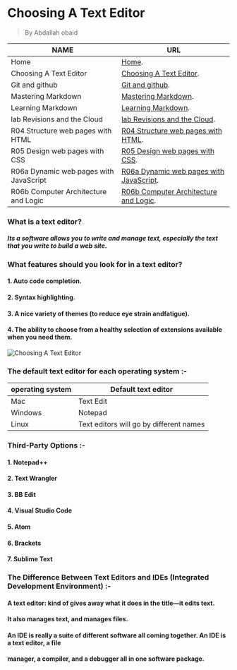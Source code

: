 # Choosing A Text Editor 
> By Abdallah obaid

**NAME** | **URL**
------------ | -------------
Home | [Home](https://abdallah-obaid.github.io/learning-journal/).
Choosing A Text Editor | [Choosing A Text Editor](https://abdallah-obaid.github.io/learning-journal/choosing-A-Text-Editor).
Git and github | [Git and github](https://abdallah-obaid.github.io/learning-journal/git-and-github).
Mastering Markdown | [Mastering Markdown](https://abdallah-obaid.github.io/learning-journal/mastering-Markdown).
Learning Markdown | [Learning Markdown](https://abdallah-obaid.github.io/learning-journal/learning-Markdown).
lab Revisions and the Cloud  | [lab Revisions and the Cloud](https://abdallah-obaid.github.io/learning-journal/R03-Revisions-and-the-Cloud).
R04 Structure web pages with HTML  | [R04 Structure web pages with HTML](https://abdallah-obaid.github.io/learning-journal/R04-Structure-web-pages-with-HTML).
R05 Design web pages with CSS  | [R05 Design web pages with CSS](https://abdallah-obaid.github.io/learning-journal/R05-Design-web-pages-with-CSS).
R06a Dynamic web pages with JavaScript  | [R06a Dynamic web pages with JavaScript](https://abdallah-obaid.github.io/learning-journal/R06a-Dynamic-web-pages-with-JavaScript).
R06b Computer Architecture and Logic  | [R06b Computer Architecture and Logic](https://abdallah-obaid.github.io/learning-journal/R06b-Computer-Architecture-and-Logic).



### What is a text editor?
##### Its a software allows you to write and manage text, especially the text that you write to build a web site.
### What features should you look for in a text editor?
#### 1. Auto code completion.
#### 2. Syntax highlighting.
#### 3. A nice variety of themes (to reduce eye strain andfatigue).
#### 4. The ability to choose from a healthy selection of extensions available when you need them.
![Choosing A Text Editor](https://upload.wikimedia.org/wikipedia/commons/0/03/Suplemon-v0.1.51-multi-cursor-editing.gif)

### The default text editor for each operating system :-

**operating system** | **Default text editor**
------------ | -------------
Mac | Text Edit
Windows | Notepad
Linux | Text editors will go by different names



### Third-Party Options :-
#### 1. Notepad++
#### 2. Text Wrangler
#### 3. BB Edit
#### 4. Visual Studio Code
#### 5. Atom
#### 6. Brackets
#### 7. Sublime Text

### The Difference Between Text Editors and IDEs (Integrated Development Environment) :-
#### A text editor: kind of gives away what it does in the title—it edits text.
#### It also manages text, and manages files.
#### An IDE is really a suite of different software all coming together. An IDE is a text editor, a file
#### manager, a compiler, and a debugger all in one software package.

